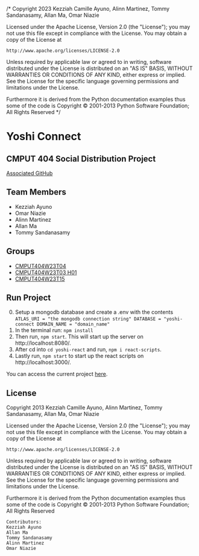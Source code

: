 /*
Copyright 2023 Kezziah Camille Ayuno, Alinn Martinez, Tommy Sandanasamy, Allan Ma, Omar Niazie

Licensed under the Apache License, Version 2.0 (the "License");
you may not use this file except in compliance with the License.
You may obtain a copy of the License at

	http://www.apache.org/licenses/LICENSE-2.0

Unless required by applicable law or agreed to in writing, software
distributed under the License is distributed on an "AS IS" BASIS,
WITHOUT WARRANTIES OR CONDITIONS OF ANY KIND, either express or implied.
See the License for the specific language governing permissions and
limitations under the License.


Furthermore it is derived from the Python documentation examples thus
some of the code is Copyright © 2001-2013 Python Software
Foundation; All Rights Reserved
*/

# Yoshi Connect

## CMPUT 404 Social Distribution Project

[Associated GitHub](https://github.com/abramhindle/CMPUT404-project-socialdistribution)

## Team Members

- Kezziah Ayuno
- Omar Niazie
- Alinn Martinez 
- Allan Ma
- Tommy Sandanasamy

## Groups 
- [CMPUT404W23T04](https://github.com/RonggangCui/SocialDistribution) 
- [CMPUT404W23T03 H01](https://github.com/CMPUT404W23-bigger-yoshi/CMPUT404-project-socialdistribution)
- [CMPUT404W23T15](https://github.com/hbheesetti/CMPUT404-project-socialdistribution)

## Run Project
0. Setup a mongodb database and create a .env with the contents ```ATLAS_URI = "the mongodb connection string"
DATABASE = "yoshi-connect
DOMAIN_NAME = "domain_name"```
1. In the terminal run: ```npm install```
2. Then run, ```npm start```. This will start up the server on http://localhost:8080/.
3. After cd into ```cd yoshi-react``` and run, ```npm i react-scripts```.
4. Lastly run, ```npm start``` to start up the react scripts on http://localhost:3000/. 

You can access the current project [here](https://yoshi-connect.herokuapp.com/).

## License 
Copyright 2013 Kezziah Camille Ayuno, Alinn Martinez, Tommy Sandanasamy, Allan Ma, Omar Niazie

Licensed under the Apache License, Version 2.0 (the "License");
you may not use this file except in compliance with the License.
You may obtain a copy of the License at

    http://www.apache.org/licenses/LICENSE-2.0

Unless required by applicable law or agreed to in writing, software
distributed under the License is distributed on an "AS IS" BASIS,
WITHOUT WARRANTIES OR CONDITIONS OF ANY KIND, either express or implied.
See the License for the specific language governing permissions and
limitations under the License.


Furthermore it is derived from the Python documentation examples thus
some of the code is Copyright © 2001-2013 Python Software
Foundation; All Rights Reserved

```
Contributors:
Kezziah Ayuno
Allan Ma
Tommy Sandanasamy
Alinn Martinez
Omar Niazie
```
